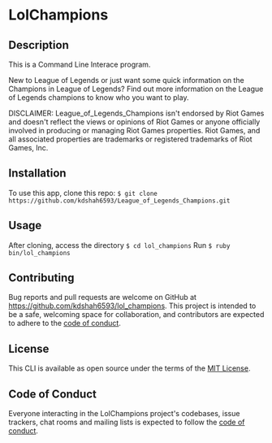 # LolChampions

## Description
This is a Command Line Interace program. 

New to League of Legends or just want some quick information on the Champions in League of Legends? Find out more information on the League of Legends champions to know who you want to play.

DISCLAIMER: League_of_Legends_Champions isn't endorsed by Riot Games and doesn't reflect the views or opinions of Riot Games or anyone officially involved in producing or managing Riot Games properties. Riot Games, and all associated properties are trademarks or registered trademarks of Riot Games, Inc.

## Installation
To use this app, clone this repo: `$ git clone https://github.com/kdshah6593/League_of_Legends_Champions.git`

## Usage
After cloning, access the directory `$ cd lol_champions`
Run `$ ruby bin/lol_champions`

## Contributing

Bug reports and pull requests are welcome on GitHub at https://github.com/kdshah6593/lol_champions. This project is intended to be a safe, welcoming space for collaboration, and contributors are expected to adhere to the [code of conduct](https://github.com/[kdshah6593]/lol_champions/blob/master/CODE_OF_CONDUCT.md).

## License

This CLI is available as open source under the terms of the [MIT License](https://opensource.org/licenses/MIT).

## Code of Conduct

Everyone interacting in the LolChampions project's codebases, issue trackers, chat rooms and mailing lists is expected to follow the [code of conduct](https://github.com/[kdshah6593]/lol_champions/blob/master/CODE_OF_CONDUCT.md).
